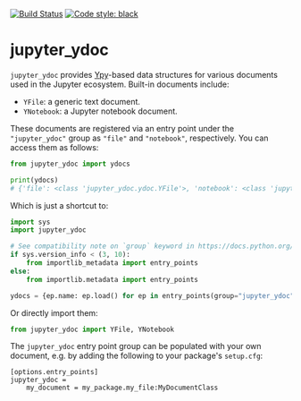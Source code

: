 [![Build Status](https://github.com/davidbrochart/jupyter_ydoc/workflows/Tests/badge.svg)](https://github.com/davidbrochart/jupyter_ydoc/actions)
[![Code style: black](https://img.shields.io/badge/code%20style-black-000000.svg)](https://github.com/psf/black)

# jupyter_ydoc

`jupyter_ydoc` provides [Ypy](https://github.com/y-crdt/ypy)-based data structures for various
documents used in the Jupyter ecosystem. Built-in documents include:
- `YFile`: a generic text document.
- `YNotebook`: a Jupyter notebook document.

These documents are registered via an entry point under the `"jupyter_ydoc"` group as `"file"` and
`"notebook"`, respectively. You can access them as follows:

```py
from jupyter_ydoc import ydocs

print(ydocs)
# {'file': <class 'jupyter_ydoc.ydoc.YFile'>, 'notebook': <class 'jupyter_ydoc.ydoc.YNotebook'>}
```

Which is just a shortcut to:

```py
import sys
import jupyter_ydoc

# See compatibility note on `group` keyword in https://docs.python.org/3/library/importlib.metadata.html#entry-points
if sys.version_info < (3, 10):
    from importlib_metadata import entry_points
else:
    from importlib.metadata import entry_points

ydocs = {ep.name: ep.load() for ep in entry_points(group="jupyter_ydoc")}
```

Or directly import them:
```py
from jupyter_ydoc import YFile, YNotebook
```

The `jupyter_ydoc` entry point group can be populated with your own document, e.g. by adding the
following to your package's `setup.cfg`:

```
[options.entry_points]
jupyter_ydoc =
    my_document = my_package.my_file:MyDocumentClass
```
